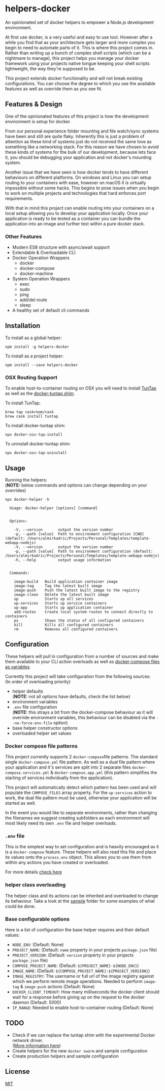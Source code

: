 helpers-docker
==============
An opinionated set of docker helpers to empower a Node.js development environment.

At first use docker, is a very useful and easy to use tool. However after a while you find that as
your architecture gets larger and more complex you begin to need to automate parts of it. This is
where this project comes in. Rather than writing up a bunch of complex shell scripts (which can be a
nightmare to manage), this project helps you manage your docker framework using your projects native
tongue keeping your shell scripts lightweight, the way they're supposed to be.

This project extends docker functionality and will not break existing configurations. You can choose
the degree to which you use the available features as well as override them as you see fit.


Features & Design
-----------------
One of the opinionated features of this project is how the development environment is setup for
docker.

From our personal experience folder mounting and file watch/sync systems have been and still are
quite flaky. Inherently this is just a problem of attention as these kind of systems just do not
received the same love as something like a networking stack. For this reason we have chosen to avoid
these kinds of systems for the bulk of our development, because lets face it, you should be
debugging your application and not docker's mounting system.

Another issue that we have seen is how docker tends to have different behaviours on different
platforms. On windows and Linux you can setup routing to your containers with ease, however on macOS
it is virtually impossible without some hacks. This begins to pose issues when you begin to work on
multiple projects and technologies that hard enforces port requirements.

With that in mind this project can enable routing into your containers on a local setup allowing you
to develop your application locally. Once your application is ready to be tested as a container you
can bundle the application into an image and further test within a pure docker stack.


### Other Features
 - Modern ES8 structure with async/await support
 - Extendable & Overloadable CLI
 - Docker Operation Wrappers
   - docker
   - docker-compose
   - docker-machine
 - System Operation Wrappers
   - exec
   - sudo
   - ping
   - add/del route
   - sleep
 - A healthy set of default cli commands


Installation
------------
To install as a global helper:
```
npm install -g helpers-docker
```

To install as a project helper:
```
npm install --save helpers-docker
```


### OSX Routing Support
To enable host-to-container routing on OSX you will need to install [TunTap](http://tuntaposx.sourceforge.net/)
as well as the [docker-tuntap shim](https://github.com/AlmirKadric-Published/docker-tuntap-osx).

To install TunTap:
```
brew tap caskroom/cask
brew cask install tuntap
```

To install docker-tuntap shim:
```
npx docker-osx-tap-install
```

To uninstall docker-tuntap shim:
```
npx docker-osx-tap-uninstall
```


Usage
-----
Running the helpers:  
(**NOTE:** below commands and options can change depending on your overrides)
```
npx docker-helper -h

  Usage: docker-helper [options] [command]


  Options:

    -V, --version       output the version number
    -p, --path [value]  Path to environment configuration [CWD] (default: /Users/almirkadric/Projects/Personal/Templates/template-webapp-nodejs)
    -V, --version       output the version number
    -p, --path [value]  Path to environment configuration (default: /Users/almirkadric/Projects/Personal/Templates/template-webapp-nodejs)
    -h, --help          output usage information


  Commands:

    image-build   Build application container image
    image-tag     Tag the latest built image
    image-push    Push the latest built image to the registry
    image-clean   Delete the latest built image
    up            Starts up all services
    up-services   Starts up service containers
    up-app        Starts up application container
    add-routes    Create local system routes to connect directly to containers
    ps            Shows the status of all configured containers
    kill          Kills all configured containers
    rm            Removes all configured containers
```


Configuration
-------------
These helpers will pull in configuration from a number of sources and make them available to your
CLI action overloads as well as [docker-compose files as variables](https://docs.docker.com/compose/environment-variables/).

Currently this project will take configuration from the following sources:  
(In order of overloading priority)
 - helper defaults  
   (**NOTE:** not all options have defaults, check the list below)
 - environment variables
 - `.env` file configuration  
   (**NOTE:** this strays a bit from the docker-compose behaviour as it will override environment
   variables, this behaviour can be disabled via the `--no-force-env-file` option)
 - base helper constructor options
 - overloaded helper set values


### Docker compose file patterns
This project currently supports 2 `docker-compose`file  patterns. The standard single
`docker-compose.yml` file pattern. As well as a dual file pattern where your application and it's
services are split into 2 separate files `docker-compose.services.yml` & `docker-compose.app.yml`
(this pattern simplifies the starting of services individually from the application).

This project will automatically detect which pattern has been used and will populate the
`COMPOSE_FILES` array property. For the `up-services` action to work, the dual file pattern must be
used, otherwise your application will be started as well.

In the event you would like to separate environments, rather than changing the filenames we suggest
creating subfolders as each environment will most likely need its own `.env` file and helper
overloads.


### `.env` file
This is the simplest way to set configuration and is heavily encouraged as it is a `docker-compose`
feature. These helpers will also read this file and place its values onto the `process.env` object.
This allows you to use them from within any actions you have created or overloaded.

For more details [check here](https://docs.docker.com/compose/env-file/)


### helper class overloading
The helper class and its actions can be inherited and overloaded to change its behaviour. Take a
look at the [sample](./sample) folder for some examples of what could be done.


### Base configurable options
Here is a list of configuration the base helper requires and their default values:
 - `NODE_ENV`: (Default: None)
 - `PROJECT_NAME`: (Default: `name` property in your projects `package.json` file)
 - `PROJECT_VERSION`: (Default: `version` property in your projects `package.json` file)
 - `COMPOSE_PROJECT_NAME`: (Default: `${PROJECT_NAME}-${NODE_ENV}`)
 - `IMAGE_NAME`: (Default: `${COMPOSE_PROJECT_NAME}:${PROJECT_VERSION}`)
 - `IMAGE_REGISTRY`: The username or full url of the image registry against which we perform remote
   image operations. Needed to perform `image-tag` & `image-push` actions (Default: None)
 - `DOCKER_CLIENT_TIMEOUT`: How many milliseconds the docker client should wait for a response
   before giving up on the request to the docker daemon (Default: 5000)
 - `IP_RANGE`: Needed to enable host-to-container routing (Default: None)


TODO
----
 - Check if we can replace the tuntap shim with the experimental Docker network driver.  
   ([More information here](https://github.com/docker/for-mac/issues/155#issuecomment-320509769))
 - Create helpers for the new `docker swarm` and sample configuration
 - Create production helpers and sample configuration


License
-------
[MIT](LICENSE.md)